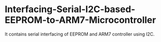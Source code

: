 # Interfacing-Serial-I2C-based-EEPROM-to-ARM7-Microcontroller
It contains serial interfacing of EEPROM and ARM7 controller using I2C.
